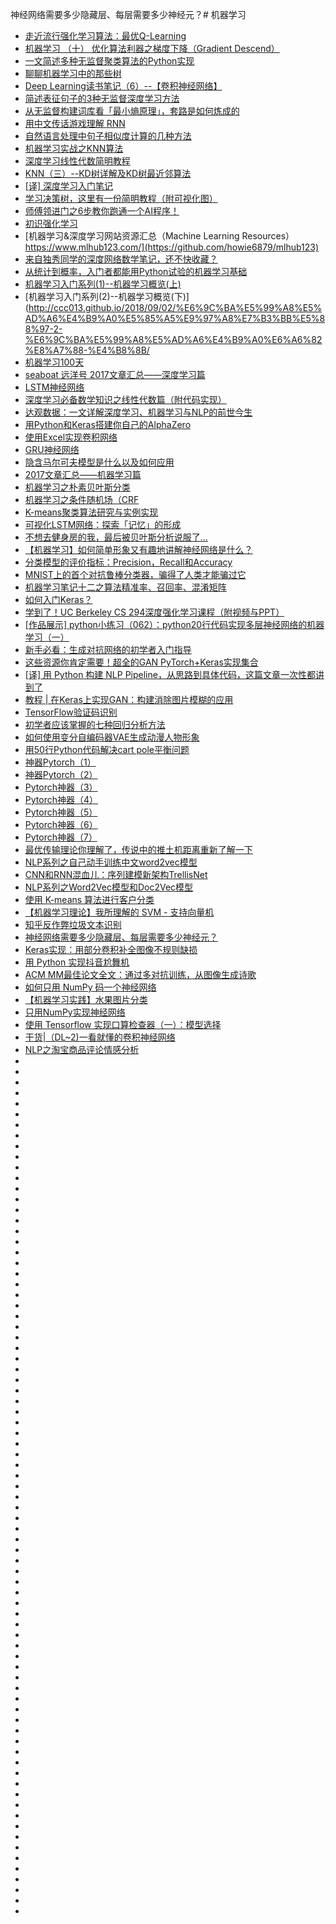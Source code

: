 神经网络需要多少隐藏层、每层需要多少神经元？# 机器学习
*   [走近流行强化学习算法：最优Q-Learning](https://www.jiqizhixin.com/articles/2018-06-02-3)
*   [机器学习 （十） 优化算法利器之梯度下降（Gradient Descend）](https://blog.csdn.net/jiaolong724/article/details/79955673)
*   [一文简述多种无监督聚类算法的Python实现](http://zhuanlan.51cto.com/art/201805/574750.htm)
*   [聊聊机器学习中的那些树](https://mp.weixin.qq.com/s/1f3xbnWy1iElbXO9fXDbLA?utm_source=tuicool&utm_medium=referral)
*   [Deep Learning读书笔记（6）--【卷积神经网络】](http://whatbeg.com/2018/03/07/deeplearningbook-06.html?utm_source=tuicool&utm_medium=referral)
*   [简述表征句子的3种无监督深度学习方法](https://www.tuicool.com/articles/n6jQRb2)
*   [从无监督构建词库看「最小熵原理」，套路是如何炼成的](https://yq.aliyun.com/articles/585484?utm_source=tuicool&utm_medium=referral)
*   [用中文传话游戏理解 RNN](https://www.leiphone.com/news/201805/0jC6kzYO93pyiHMP.html)
*   [自然语言处理中句子相似度计算的几种方法](https://cuiqingcai.com/6101.html)
*   [机器学习实战之KNN算法](https://ask.hellobi.com/blog/luoluopan/12227)
*   [深度学习线性代数简明教程](https://zhuanlan.zhihu.com/p/37712236)
*   [KNN（三）--KD树详解及KD树最近邻算法](https://blog.csdn.net/app_12062011/article/details/51986805)
*   [[译] 深度学习入门笔记](https://mp.weixin.qq.com/s/zm1jjRT2Fh8VN6zZWfUX2g)
*   [学习决策树，这里有一份简明教程（附可视化图）](https://zhuanlan.zhihu.com/p/40342517)
*   [师傅领进门之6步教你跑通一个AI程序！](https://zhuanlan.zhihu.com/p/43175075)
*   [初识强化学习](https://mp.weixin.qq.com/s?__biz=MzI1MjY1NTQxNQ==&mid=2247484010&idx=1&sn=ffced62717743ec0c4ba23483f1d2782&chksm=e9e12032de96a924f3369d92bd16aa58432f270606bd20f5f1cb9fbe57b2fa52cf78082a8ddf&scene=0&ascene=14&devicetype=android-26&version=26060739&nettype=cmnet&abtest_cookie=AwABAAoACwAMAAYAPoseACWXHgAKmB4ANpgeAHeYHgChmB4AAAA%3D&lang=zh_CN&pass_ticket=tqg0vPML%2BTARLJOLY%2Ftw59g6C1%2Bf20Y782OQrJaIhR2lXQpvSa3mHgK6ggoIP0Ak&wx_header=1)
*   [机器学习&深度学习网站资源汇总（Machine Learning Resources） https://www.mlhub123.com/](https://github.com/howie6879/mlhub123)
*   [来自独秀同学的深度网络数学笔记，还不快收藏？](https://www.jiqizhixin.com/articles/2018-09-08-5?utm_source=tuicool&utm_medium=referral)
*   [从统计到概率，入门者都能用Python试验的机器学习基础](https://www.jiqizhixin.com/articles/2018-09-04-8?utm_source=tuicool&utm_medium=referral)
*   [机器学习入门系列(1)--机器学习概览(上)](http://ccc013.github.io/2018/09/02/%E6%9C%BA%E5%99%A8%E5%AD%A6%E4%B9%A0%E5%85%A5%E9%97%A8%E7%B3%BB%E5%88%97-1-%E6%9C%BA%E5%99%A8%E5%AD%A6%E4%B9%A0%E6%A6%82%E8%A7%88-%E4%B8%8A/?utm_source=tuicool&utm_medium=referral)
*   [机器学习入门系列(2)--机器学习概览(下)](http://ccc013.github.io/2018/09/02/%E6%9C%BA%E5%99%A8%E5%AD%A6%E4%B9%A0%E5%85%A5%E9%97%A8%E7%B3%BB%E5%88%97-2-%E6%9C%BA%E5%99%A8%E5%AD%A6%E4%B9%A0%E6%A6%82%E8%A7%88-%E4%B8%8B/
*   [机器学习100天](https://github.com/MLEveryday/100-Days-Of-ML-Code?utm_source=tuicool&utm_medium=referral)
*   [seaboat  远洋号 2017文章汇总——深度学习篇](https://mp.weixin.qq.com/s?__biz=MjM5MzA1Mzc3Nw==&mid=2247484136&idx=1&sn=761cfb0c12e4a7940b7848f22336367a&chksm=a69dafd691ea26c0b441d6a018c9733dcead61d9dbbea82f6d2530a1f01d74775d1a9ab78472#rd)
*   [LSTM神经网络](https://mp.weixin.qq.com/s?__biz=MjM5MzA1Mzc3Nw==&mid=2247483928&idx=1&sn=3e16dee94a1e893f96781d5a50f391b1&chksm=a69daf2691ea2630751e0735c2899739e8f724021c8a82ee9ce6c203f2b2637024f62beb3da7&scene=21#wechat_redirect)
*   [深度学习必备数学知识之线性代数篇（附代码实现）](https://blog.csdn.net/dQCFKyQDXYm3F8rB0/article/details/82731490?utm_source=tuicool&utm_medium=referral)
*   [达观数据：一文详解深度学习、机器学习与NLP的前世今生](http://zhuanlan.51cto.com/art/201808/580850.htm?utm_source=tuicool&utm_medium=referral)
*   [用Python和Keras搭建你自己的AlphaZero](https://zhuanlan.zhihu.com/p/33689831)
*   [使用Excel实现卷积网络](https://zhuanlan.zhihu.com/p/41400874?utm_source=tuicool&utm_medium=referral)
*   [GRU神经网络](https://mp.weixin.qq.com/s?__biz=MjM5MzA1Mzc3Nw==&mid=2247483939&idx=1&sn=66299e41c85d3ffb31019ceab1e4de71&chksm=a69daf1d91ea260b87b87be528f1ab11ab1c6275645de1524957e3e8c482a65e16316cf3b77c&scene=21#wechat_redirect)
*   [隐含马尔可夫模型是什么以及如何应用](http://www.woshipm.com/it/1184839.html?utm_source=tuicool&utm_medium=referral)
*   [2017文章汇总——机器学习篇](https://mp.weixin.qq.com/s?__biz=MjM5MzA1Mzc3Nw==&mid=2247484162&idx=1&sn=b7a6ed1851925972ae422775ebe71e52&chksm=a69dae3c91ea272ab9d152ea211da30fcd42c79277bc4a782e82139f6bdd8edde197dbb06993#rd)
*   [机器学习之朴素贝叶斯分类](https://mp.weixin.qq.com/s?__biz=MjM5MzA1Mzc3Nw==&mid=2247483895&idx=1&sn=84d67275a12e8d190be81076626faa2a&chksm=a69dacc991ea25df069afdc5002c60b07b88c49224ba61e041ae22e2b9a29fd1490700a1d193&scene=21#wechat_redirect)
*   [机器学习之条件随机场（CRF](https://mp.weixin.qq.com/s?__biz=MjM5MzA1Mzc3Nw==&mid=2247484025&idx=1&sn=bc9168a761604687ad6393b77adcaa02&chksm=a69daf4791ea26518215342f266aeb1e258df2b75993d89ff14f57b12b60fdeb790bce0279e4&scene=21#wechat_redirect)
*   [K-means聚类算法研究与实例实现](http://www.52nlp.cn/k-means%E8%81%9A%E7%B1%BB%E7%AE%97%E6%B3%95%E7%A0%94%E7%A9%B6%E4%B8%8E%E5%AE%9E%E4%BE%8B%E5%AE%9E%E7%8E%B0?utm_source=tuicool&utm_medium=referral)
*   [可视化LSTM网络：探索「记忆」的形成](https://www.jiqizhixin.com/articles/2018-03-31-2?utm_source=tuicool&utm_medium=referral)
*   [不想去健身房的我，最后被贝叶斯分析说服了...](https://www.huxiu.com/article/254733.html?utm_source=tuicool&utm_medium=referral)
*   [【机器学习】如何简单形象又有趣地讲解神经网络是什么？](https://mp.weixin.qq.com/s?__biz=MzIwNTc4NTEwOQ==&mid=2247485728&idx=1&sn=05fa67cf9f073fb7b319e92683717b3e&chksm=972ad85aa05d514c399e6eb9d149e2ee2b0281212d2814fb9131b36f737b521f35821724d99d&mpshare=1&scene=23&srcid=09205Fbs1y66nUHe3WdfmDoZ#rd)
*   [分类模型的评价指标：Precision，Recall和Accuracy](https://mp.weixin.qq.com/s?__biz=MzAxMjE4MTQ2OA==&mid=2652730782&idx=1&sn=3df6d401f399d0e592f4d49beb9b52df&chksm=805c1f2db72b963ba51edef9dc3e090248244118e4af0875432cf41e6815531189704510c4af&mpshare=1&scene=23&srcid=0920jHgeAAIByp1Td8ugYtQw#rd)
*   [MNIST上的首个对抗鲁棒分类器，骗得了人类才能骗过它](https://www.jiqizhixin.com/articles/092303?utm_source=tuicool&utm_medium=referral)
*   [机器学习笔记十二之算法精准率、召回率、混淆矩阵](http://www.devtalking.com/articles/machine-learning-12/?utm_source=tuicool&utm_medium=referral)
*   [如何入门Keras？](https://www.zhihu.com/question/51767944/answer/458073742)
*   [学到了！UC Berkeley CS 294深度强化学习课程（附视频与PPT）](https://www.jiqizhixin.com/articles/uc-berkeley-cs294)
*   [[作品展示] python小练习（062）：python20行代码实现多层神经网络的机器学习（一）](https://fishc.com.cn/forum.php?mod=viewthread&tid=81849&highlight=%BB%FA%C6%F7%D1%A7%CF%B0)
*   [新手必看：生成对抗网络的初学者入门指导](https://community.bigquant.com/t/%E6%96%B0%E6%89%8B%E5%BF%85%E7%9C%8B%EF%BC%9A%E7%94%9F%E6%88%90%E5%AF%B9%E6%8A%97%E7%BD%91%E7%BB%9C%E7%9A%84%E5%88%9D%E5%AD%A6%E8%80%85%E5%85%A5%E9%97%A8%E6%8C%87%E5%AF%BC/125364)
*   [这些资源你肯定需要！超全的GAN PyTorch+Keras实现集合](https://www.jiqizhixin.com/articles/2018-04-24-7?utm_source=tuicool&utm_medium=referral)
*   [[译] 用 Python 构建 NLP Pipeline，从思路到具体代码，这篇文章一次性都讲到了](https://mp.weixin.qq.com/s/8XDXgIm-Zcb3dL-2h9eSjA?utm_source=tuicool&utm_medium=referral)
*   [教程 | 在Keras上实现GAN：构建消除图片模糊的应用](http://tech.ifeng.com/a/20180328/44921976_0.shtml?utm_source=tuicool&utm_medium=referral)
*   [TensorFlow验证码识别](https://cuiqingcai.com/5709.html)
*   [初学者应该掌握的七种回归分析方法](https://mp.weixin.qq.com/s?__biz=MzIzNzA4NDk3Nw==&mid=2457735795&idx=1&sn=f8ce9e5a1b34f6f6edb7d27fab1fefbe&chksm=ff44ba2dc833333b6fc5111d7f186a936b6bc3e25c9ddddc4a3ea5240c10deba7f7e8a368227&scene=0&ascene=14&devicetype=android-26&version=26060240&nettype=cmnet&abtest_cookie=BAABAAoACwAMAA0ADQCcih4An4oeAD6LHgBIix4AdoseAJaMHgCpjB4A4oweACqNHgBijR4AZ40eAImNHgCyjR4AAAA%3D&lang=zh_CN&pass_ticket=iFF1tyzYfxyXaD%2BwFfhwFfC3HEHZp7zohKBghrGob7%2FY9mgf%2BLCT6Nw7gjzoUeSD&wx_header=1)
*   [如何使用变分自编码器VAE生成动漫人物形象](https://www.jiqizhixin.com/articles/generate-anime-character-with-VAE?utm_source=tuicool&utm_medium=referral)
*   [用50行Python代码解决cart pole平衡问题](https://zhuanlan.zhihu.com/p/45543495?utm_source=tuicool&utm_medium=referral)
*   [神器Pytorch（1）](https://mp.weixin.qq.com/s?__biz=MzA5Mzc3MzQ0Nw==&mid=2665585772&idx=1&sn=946b31ca46385c24bbb73f19bda36ea0&chksm=8b4df784bc3a7e92ab0806de6a1b263929e6f06e943935a0c6b50c5cd455fd455d251387520a&scene=21#wechat_redirect)
*   [神器Pytorch（2）](https://mp.weixin.qq.com/s?__biz=MzA5Mzc3MzQ0Nw==&mid=2665585852&idx=1&sn=fe7fdeb2905d5525b97dc1a06c47f42d&chksm=8b4df754bc3a7e42484fcaa74a5d654bf8c6938dcf6da05d1a7405dc0e6c3e67c0622491fa3f&scene=21#wechat_redirect)
*   [Pytorch神器（3）](https://mp.weixin.qq.com/s?__biz=MzA5Mzc3MzQ0Nw==&mid=2665585901&idx=1&sn=fb54f38876ac4820190b728e06d3c0bc&chksm=8b4df705bc3a7e13452b58b17a25b7b650850ae043172152f888be2e28600331a9b16c006a2c&scene=21#wechat_redirect)
*   [Pytorch神器（4）](https://mp.weixin.qq.com/s?__biz=MzA5Mzc3MzQ0Nw==&mid=2665585952&idx=1&sn=11d4867ec7b305eb0d6843083ef69e7d&chksm=8b4df6c8bc3a7fdedfadb1941ae71caa30a42ca6b136339ee32b0bc3db62ee97b9a488b7170e&scene=21#wechat_redirect)
*   [Pytorch神器（5）](https://mp.weixin.qq.com/s?__biz=MzA5Mzc3MzQ0Nw==&mid=2665585983&idx=1&sn=b10d59a785a08a02248b78ccd06eca83&chksm=8b4df6d7bc3a7fc156da7877ea394467f1731c2d98d19cc030bf9b59f98d1233c6856975ed3a&scene=21#wechat_redirect)
*   [Pytorch神器（6）](https://mp.weixin.qq.com/s?__biz=MzA5Mzc3MzQ0Nw==&mid=2665586004&idx=1&sn=de61c130d39b9050996676324decaf45&chksm=8b4df6bcbc3a7faac4fe00724d9dfc38edcb90bdbbf24e49032b4d40bdf3fa4e9b5349287827&scene=21#wechat_redirect)
*   [Pytorch神器（7）](https://mp.weixin.qq.com/s?__biz=MzA5Mzc3MzQ0Nw==&mid=2665586028&idx=1&sn=23c930128ddf8435e76e961498fa79f7&chksm=8b4df684bc3a7f92f580b0900517932aea12431095e2bd1e2a31de0d85d9cb79bd6c2f13138c&mpshare=1&scene=23&srcid=0505ge0oCG47QR5fPkoitZNF#rd)
*   [最优传输理论你理解了，传说中的推土机距离重新了解一下](https://www.jiqizhixin.com/articles/2018-10-10-7?utm_source=tuicool&utm_medium=referral)
*   [NLP系列之自己动手训练中文word2vec模型](http://www.freebuf.com/column/167528.html)
*   [CNN和RNN混血儿：序列建模新架构TrellisNet](https://zhuanlan.zhihu.com/p/47339572?utm_source=tuicool&utm_medium=referral)
*   [NLP系列之Word2Vec模型和Doc2Vec模型](http://www.freebuf.com/column/167090.html)
*   [使用 K-means 算法进行客户分类](https://www.leiphone.com/news/201809/xlZqgdBg8NfCu7o5.html?utm_source=tuicool&utm_medium=referral)
*   [【机器学习理论】我所理解的 SVM - 支持向量机](https://mp.weixin.qq.com/s?__biz=MzA5Mzc3MzQ0Nw==&mid=2665585815&idx=1&sn=a36887ee36823524efa5cfb4215c32b6&chksm=8b4df77fbc3a7e69cd592a0ae2afc4d30875a7ee8f48af4f4bc1677d2997d682f6362d118d97&mpshare=1&scene=23&srcid=09275WSmWtmksOuAtvm9K72d#rd)
*   [知乎反作弊垃圾文本识别](https://zhuanlan.zhihu.com/p/46877662?utm_source=tuicool&utm_medium=referral)
*   [神经网络需要多少隐藏层、每层需要多少神经元？](https://zhuanlan.zhihu.com/p/47519999?utm_source=tuicool&utm_medium=referral)
*   [Keras实现：用部分卷积补全图像不规则缺损](https://zhuanlan.zhihu.com/p/47610338?utm_source=tuicool&utm_medium=referral)
*   [用 Python 实现抖音尬舞机](https://zhuanlan.zhihu.com/p/47536632?utm_source=tuicool&utm_medium=referral)
*   [ACM MM最佳论文全文：通过多对抗训练，从图像生成诗歌](https://www.leiphone.com/news/201810/cTCGyCN8w6pfRm0C.html?utm_source=tuicool&utm_medium=referral)
*   [如何只用 NumPy 码一个神经网络](https://www.jiqizhixin.com/articles/102802?utm_source=tuicool&utm_medium=referral)
*   [【机器学习实践】水果图片分类](https://mp.weixin.qq.com/s?__biz=MzAxMjE4MTQ2OA==&mid=2652730838&idx=1&sn=5a49555564fddaa64e3ee2a4c465f17f&chksm=805c1f65b72b9673b54ba8229961d6258a8a6b41dc29c13b46ab4e8f9d27a7047e8718854224&mpshare=1&scene=23&srcid=1010PjtocZZZIQ5HZFsfCUG8#rd)
*   [只用NumPy实现神经网络](https://zhuanlan.zhihu.com/p/47051157?utm_source=tuicool&utm_medium=referral)
*   [使用 Tensorflow 实现口算检查器（一）：模型选择](https://mp.weixin.qq.com/s/CNdQpGLwJxycSATvrI38Tw?utm_source=tuicool&utm_medium=referral)
*   [干货|（DL~2)一看就懂的卷积神经网络](https://mp.weixin.qq.com/s?__biz=MzUyMjE2MTE0Mw==&mid=2247485995&idx=1&sn=adaf23eed2fb4c3d260fcfbc3ccaab7d&chksm=f9d154b3cea6dda5f0072b7a8a96ed03d765ae93fffac7abe38d34e62a8746351fee5edf4a77&scene=0&ascene=7&devicetype=android-26&version=26060240&nettype=cmnet&abtest_cookie=BAABAAoACwAMAA0ACgCcih4An4oeAD6LHgB2ix4AloweAKmMHgAqjR4AYo0eAGeNHgCyjR4AAAA%3D&lang=zh_CN&pass_ticket=HAHcWIuVSX1RGJqJH%2BZ6SP52aW5LUsnSs37DLJpBeeKSkw6JzJmD7dKFysMXdqec&wx_header=1)
*   [NLP之淘宝商品评论情感分析](https://ask.hellobi.com/blog/wangdawei/8415?utm_source=tuicool&utm_medium=referral)
*   []()
*   []()
*   []()
*   []()
*   []()
*   []()
*   []()
*   []()
*   []()
*   []()
*   []()
*   []()
*   []()
*   []()
*   []()
*   []()
*   []()
*   []()
*   []()
*   []()
*   []()
*   []()
*   []()
*   []()
*   []()
*   []()
*   []()
*   []()
*   []()
*   []()
*   []()
*   []()
*   []()
*   []()
*   []()
*   []()
*   []()
*   []()
*   []()
*   []()
*   []()
*   []()
*   []()
*   []()
*   []()
*   []()
*   []()
*   []()
*   []()
*   []()
*   []()
*   []()
*   []()
*   []()
*   []()
*   []()
*   []()
*   []()
*   []()
*   []()
*   []()
*   []()
*   []()
*   []()
*   []()
*   []()
*   []()
*   []()
*   []()
*   []()
*   []()
*   []()
*   []()
*   []()
*   []()
*   []()
*   []()
*   []()
*   []()
*   []()
*   []()






